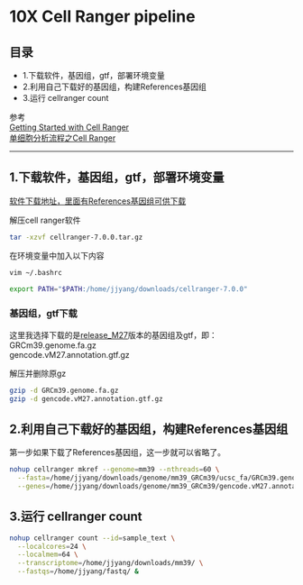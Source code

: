 # 10X Cell Ranger pipeline
## 目录
- 1.下载软件，基因组，gtf，部署环境变量
- 2.利用自己下载好的基因组，构建References基因组
- 3.运行 cellranger count

参考    
[Getting Started with Cell Ranger](https://support.10xgenomics.com/single-cell-gene-expression/software/pipelines/latest/using/tutorial_ov)      
[单细胞分析流程之Cell Ranger](https://www.jianshu.com/p/3f01016b5302)     

---
## 1.下载软件，基因组，gtf，部署环境变量
[软件下载地址，里面有References基因组可供下载](https://www.10xgenomics.com/support/software/cell-ranger/downloads#download-links)     

解压cell ranger软件    
```bash
tar -xzvf cellranger-7.0.0.tar.gz
```
在环境变量中加入以下内容
```bash
vim ~/.bashrc
```
```bash
export PATH="$PATH:/home/jjyang/downloads/cellranger-7.0.0"
```

### 基因组，gtf下载
这里我选择下载的是[release_M27](https://ftp.ebi.ac.uk/pub/databases/gencode/Gencode_mouse/)版本的基因组及gtf，即：  
GRCm39.genome.fa.gz        
gencode.vM27.annotation.gtf.gz     

解压并删除原gz
```bash
gzip -d GRCm39.genome.fa.gz 
gzip -d gencode.vM27.annotation.gtf.gz 
```

## 2.利用自己下载好的基因组，构建References基因组
第一步如果下载了References基因组，这一步就可以省略了。
```bash
nohup cellranger mkref --genome=mm39 --nthreads=60 \
  --fasta=/home/jjyang/downloads/genome/mm39_GRCm39/ucsc_fa/GRCm39.genome.fa \
  --genes=/home/jjyang/downloads/genome/mm39_GRCm39/gencode.vM27.annotation.gtf &
```
## 3.运行 cellranger count
```bash
nohup cellranger count --id=sample_text \
  --localcores=24 \
  --localmem=64 \
  --transcriptome=/home/jjyang/downloads/mm39/ \
  --fastqs=/home/jjyang/fastq/ &
```
